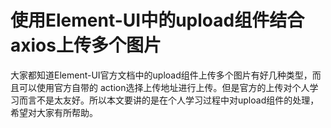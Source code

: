 # 使用Element-UI中的upload组件结合axios上传多个图片

大家都知道Element-UI官方文档中的upload组件上传多个图片有好几种类型，而且可以使用官方自带的
action选择上传地址进行上传。但是官方的上传对个人学习而言不是太友好。所以本文要讲的是在个人学习过程中对upload组件的处理，希望对大家有所帮助。

##